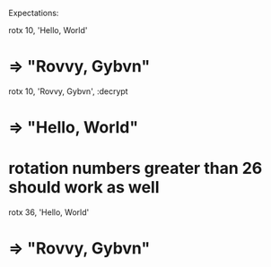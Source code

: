 Expectations:

rotx 10, 'Hello, World'
# => "Rovvy, Gybvn"
rotx 10, 'Rovvy, Gybvn', :decrypt
# => "Hello, World"

# rotation numbers greater than 26 should work as well
rotx 36, 'Hello, World'
# => "Rovvy, Gybvn"